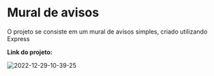 <h1>Mural de avisos</h1>

<p>O projeto se consiste em um mural de avisos simples, criado utilizando Express</p>
<p><strong>Link do projeto:</strong> </p>

![2022-12-29-10-39-25](https://user-images.githubusercontent.com/96451066/209962831-fa2917ba-6bb7-4264-b10e-41ecc7d01769.gif)
